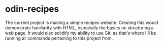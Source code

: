# odin-recipes
The current project is making a simple recipes website. Creating this would demonstrate familiarity with HTML, especially the basics on structuring a web page. It would also solidify my ability to use Git, as that's where I'll be running all commands pertaining to this project from.